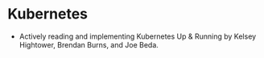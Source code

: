 # Kubernetes
  
  - Actively reading and implementing Kubernetes Up & Running by Kelsey Hightower, Brendan Burns, and Joe Beda.

